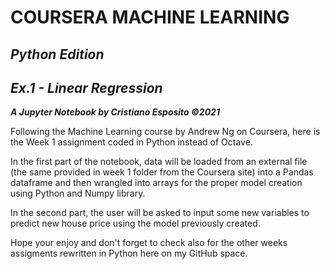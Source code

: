 # **COURSERA MACHINE LEARNING** #
## *Python Edition* ## 
## *Ex.1 - Linear Regression* ##
***A Jupyter Notebook by Cristiano Esposito ©2021***

<p>Following the Machine Learning course by Andrew Ng on Coursera, here is the Week 1 assignment coded in Python instead of Octave.
<p>In the first part of the notebook, data will be loaded from an external file (the same provided in week 1 folder from the Coursera site) into a Pandas dataframe and then wrangled into arrays for the proper model creation using Python and Numpy library.
<p>In the second part, the user will be asked to input some new variables to predict new house price using the model previously created.
<p>Hope your enjoy and don't forget to check also for the other weeks assigments rewritten in Python here on my GitHub space.